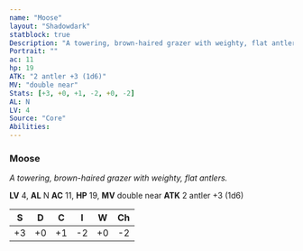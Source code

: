 ```yaml
---
name: "Moose"
layout: "Shadowdark"
statblock: true
Description: "A towering, brown-haired grazer with weighty, flat antlers."
Portrait: ""
ac: 11
hp: 19
ATK: "2 antler +3 (1d6)"
MV: "double near"
Stats: [+3, +0, +1, -2, +0, -2]
AL: N
LV: 4
Source: "Core"
Abilities:
---
```


### Moose

_A towering, brown-haired grazer with weighty, flat antlers._

**LV** 4, **AL** N
**AC** 11, **HP** 19, **MV** double near
**ATK** 2 antler +3 (1d6)

|  S  |  D  |  C  |  I  |  W  |  Ch  |
|:---:|:---:|:---:|:---:|:---:|:----:|
| +3 | +0 | +1 | -2 | +0 | -2 |

